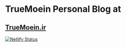 # TrueMoein Personal Blog at

## [TrueMoein.ir](https://truemoein.ir)


[![Netlify Status](https://api.netlify.com/api/v1/badges/d0ea2053-c584-48db-8bde-83559d578e2c/deploy-status)](https://app.netlify.com/sites/truemoein/deploys)
